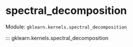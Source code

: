 # spectral_decomposition

Module: `gklearn.kernels.spectral_decomposition`

::: gklearn.kernels.spectral_decomposition
